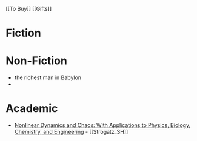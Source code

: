 [[To Buy]]
[[Gifts]]

# Fiction

# Non-Fiction
- the richest man in Babylon
- 

# Academic
- [Nonlinear Dynamics and Chaos: With Applications to Physics, Biology, Chemistry, and Engineering](https://www.amazon.ca/Nonlinear-Dynamics-Chaos-Applications-Engineering/dp/0813349109/ref=pd_lpo_14_t_0/136-9648753-2387504?_encoding=UTF8&pd_rd_i=0813349109&pd_rd_r=42a5e667-73a3-4ce7-816d-7e15f1b5d662&pd_rd_w=Bfmqr&pd_rd_wg=MJhR5&pf_rd_p=256a14b6-93bc-4bcd-9f68-aea60d2878b9&pf_rd_r=4XYR5P279A8JEAZX2BP7&psc=1&refRID=4XYR5P279A8JEAZX2BP7)
		- [[Strogatz_SH]]
